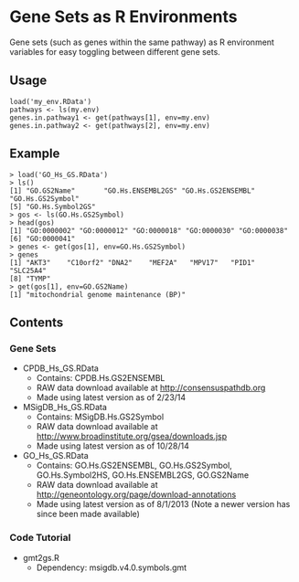 # Gene Sets as R Environments

Gene sets (such as genes within the same pathway) as R environment variables for easy toggling between different gene sets. 

## Usage
```
load('my_env.RData')
pathways <- ls(my.env)
genes.in.pathway1 <- get(pathways[1], env=my.env)
genes.in.pathway2 <- get(pathways[2], env=my.env)
```

## Example
```
> load('GO_Hs_GS.RData')
> ls()
[1] "GO.GS2Name"       "GO.Hs.ENSEMBL2GS" "GO.Hs.GS2ENSEMBL" "GO.Hs.GS2Symbol" 
[5] "GO.Hs.Symbol2GS" 
> gos <- ls(GO.Hs.GS2Symbol)
> head(gos)
[1] "GO:0000002" "GO:0000012" "GO:0000018" "GO:0000030" "GO:0000038"
[6] "GO:0000041"
> genes <- get(gos[1], env=GO.Hs.GS2Symbol)
> genes
[1] "AKT3"    "C10orf2" "DNA2"    "MEF2A"   "MPV17"   "PID1"    "SLC25A4"
[8] "TYMP"  
> get(gos[1], env=GO.GS2Name)
[1] "mitochondrial genome maintenance (BP)"
```

## Contents
### Gene Sets
- CPDB_Hs_GS.RData
  - Contains: CPDB.Hs.GS2ENSEMBL
  - RAW data download available at http://consensuspathdb.org
  - Made using latest version as of 2/23/14
- MSigDB_Hs_GS.RData
  - Contains: MSigDB.Hs.GS2Symbol 
  - RAW data download available at http://www.broadinstitute.org/gsea/downloads.jsp
  - Made using latest version as of 10/28/14
- GO_Hs_GS.RData
  - Contains: GO.Hs.GS2ENSEMBL, GO.Hs.GS2Symbol, GO.Hs.Symbol2HS, GO.Hs.ENSEMBL2GS, GO.GS2Name
  - RAW data download available at http://geneontology.org/page/download-annotations
  - Made using latest version as of 8/1/2013 (Note a newer version has since been made available)

### Code Tutorial
- gmt2gs.R
  - Dependency: msigdb.v4.0.symbols.gmt
